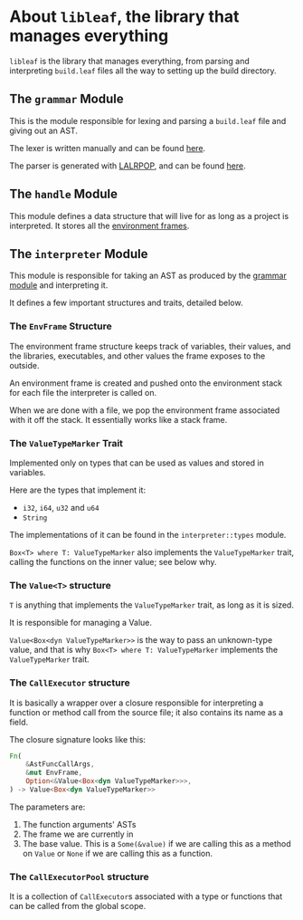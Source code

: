 # About `libleaf`, the library that manages everything

`libleaf` is the library that manages everything, from parsing
and interpreting `build.leaf` files all the way to setting up
the build directory.

## The `grammar` Module

This is the module responsible for lexing and parsing a `build.leaf`
file and giving out an AST.

The lexer is written manually and can be found [here][lexer_link].

The parser is generated with [LALRPOP](https://github.com/lalrpop/lalrpop),
and can be found [here][lalrpop_parser_link].


## The `handle` Module

This module defines a data structure that will live for as long as a project is
interpreted. It stores all the [environment frames](#the-envframe-structure).

## The `interpreter` Module

This module is responsible for taking an AST as produced by the [grammar module](#the-grammar-module)
and interpreting it.

It defines a few important structures and traits, detailed below.

### The `EnvFrame` Structure

The environment frame structure keeps track of variables, their values, and the libraries,
executables, and other values the frame exposes to the outside.

An environment frame is created and pushed onto the environment stack
for each file the interpreter is called on.

When we are done with a file, we pop the environment frame associated with it off the stack.
It essentially works like a stack frame.

### The `ValueTypeMarker` Trait

Implemented only on types that can be used as values and stored in variables.

Here are the types that implement it:
- `i32`, `i64`, `u32` and `u64`
- `String`

The implementations of it can be found in the `interpreter::types` module.

`Box<T> where T: ValueTypeMarker` also implements the `ValueTypeMarker` trait,
calling the functions on the inner value; see below why.

### The `Value<T>` structure

`T` is anything that implements the `ValueTypeMarker` trait, as long as it is sized.

It is responsible for managing a Value.

`Value<Box<dyn ValueTypeMarker>>` is the way to pass an unknown-type value, and 
that is why `Box<T> where T: ValueTypeMarker` implements the `ValueTypeMarker` trait.

### The `CallExecutor` structure

It is basically a wrapper over a closure responsible for interpreting a function or method call
from the source file; it also contains its name as a field.

The closure signature looks like this:
```rust
Fn(
    &AstFuncCallArgs,
    &mut EnvFrame,
    Option<&Value<Box<dyn ValueTypeMarker>>>,
) -> Value<Box<dyn ValueTypeMarker>>
```

The parameters are:
1. The function arguments' ASTs
2. The frame we are currently in
3. The base value. This is a `Some(&value)` if we are calling this as a method on `Value`
or `None` if we are calling this as a function.

### The `CallExecutorPool` structure

It is a collection of `CallExecutor`s associated with a type or functions that can be
called from the global scope.

[lexer_link]: https://github.com/leafbuild/leafbuild/blob/master/libleaf/src/grammar/lexer.rs
[lalrpop_parser_link]: https://github.com/leafbuild/leafbuild/blob/master/libleaf/src/grammar/leafparser.lalrpop